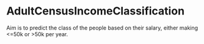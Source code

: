 # AdultCensusIncomeClassification
Aim is to predict the class of the people based on their salary, either making &lt;=50k or >50k per year.
